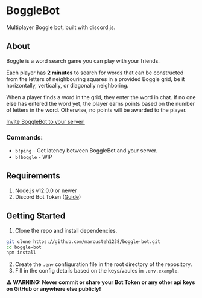 # BoggleBot
Multiplayer Boggle bot, built with discord.js.

## About

Boggle is a word search game you can play with your friends.

Each player has **2 minutes** to search for words that can be constructed from the letters of neighbouring squares in a provided Boggle grid, be it horizontally, vertically, or diagonally neighboring.

When a player finds a word in the grid, they enter the word in chat. If no one else has entered the word yet, the player earns points based on the number of letters in the word. Otherwise, no points will be awarded to the player.

[Invite BoggleBot to your server!](https://discord.com/api/oauth2/authorize?client_id=767080347053064242&permissions=268823632&scope=bot)

### Commands:
- `b!ping` - Get latency between BoggleBot and your server.
- `b!boggle` - WIP

## Requirements

1. Node.js v12.0.0 or newer
2. Discord Bot Token ([Guide](https://discordjs.guide/preparations/setting-up-a-bot-application.html#creating-your-bot))

## Getting Started

1. Clone the repo and install dependencies.
```bash
git clone https://github.com/marcusteh1238/boggle-bot.git
cd boggle-bot
npm install
```
2. Create the `.env` configuration file in the root directory of the repository.
3. Fill in the config details based on the keys/vaules in `.env.example`.

**⚠ WARNING: Never commit or share your Bot Token or any other api keys on GitHub or anywhere else publicly!**
